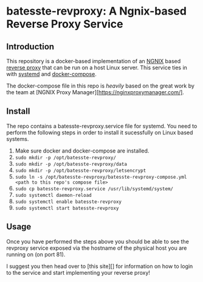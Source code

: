 # batesste-revproxy: A Ngnix-based Reverse Proxy Service

## Introduction

This repository is a docker-based implementation of an
[NGNIX][ngnix-ref] based [reverse proxy][rev-proxy-ref] that can be
run on a host Linux server. This service ties in with
[systemd][systemdref] and [docker-compose][dc-ref].

The docker-compose file in this repo is *heavily* based on the
great work by the team at [NGNIX Proxy
Manager][https://nginxproxymanager.com/].

## Install

The repo contains a batesste-revproxy.service file for systemd. You
need to perform the following steps in order to install it
sucessfully on Linux based systems.

1. Make sure docker and docker-compose are installed.
1. ```sudo mkdir -p /opt/batesste-revproxy/```
1. ```sudo mkdir -p /opt/batesste-revproxy/data```
1. ```sudo mkdir -p /opt/batesste-revproxy/letsencrypt```
1. ```sudo ln -s /opt/batesste-revproxy/batesste-revproxy-compose.yml <path to this repo's compose file>```
1. ```sudo cp batesste-revproxy.service /usr/lib/systemd/system/```
1. ```sudo systemctl daemon-reload```
1. ```sudo systemctl enable batesste-revproxy```
1. ```sudo systemctl start batesste-revproxy```

## Usage

Once you have performed the steps above you should be able to see the
revproxy service exposed via the hostname of the physical host you
are running on (on port 81).

I suggest you then head over to [this site][] for information on how
to login to the service and start implementing your reverse proxy!

[ngnix-ref]: https://www.nginx.com/
[rev-proxy-ref]: https://en.wikipedia.org/wiki/Reverse_proxy
[npm-ref]: https://nginxproxymanager.com/
[dc-ref]: https://docs.docker.com/compose/reference/
[systemdref]: https://manpages.ubuntu.com/manpages/jammy/man5/systemd.service.5.html
